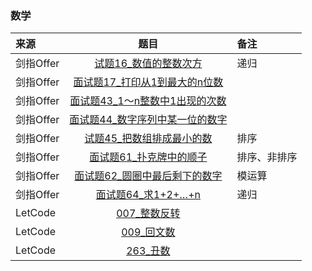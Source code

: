 ### 数学
来源|题目|备注
:---|:---:|:---|
剑指Offer|[试题16_数值的整数次方](JianZhiOffer/面试题16_数值的整数次方.py)|递归|
剑指Offer|[面试题17_打印从1到最大的n位数](JianZhiOffer/面试题17_打印从1到最大的n位数.py)||
剑指Offer|[面试题43_1～n整数中1出现的次数](JianZhiOffer/面试题43_1～n整数中1出现的次数.py)||
剑指Offer|[面试题44_数字序列中某一位的数字](JianZhiOffer/面试题44_数字序列中某一位的数字.py)||
剑指Offer|[试题45_把数组排成最小的数](JianZhiOffer/面试题45_把数组排成最小的数.py)|排序|
剑指Offer|[面试题61_扑克牌中的顺子](JianZhiOffer/面试题61_扑克牌中的顺子.py)|排序、非排序|
剑指Offer|[面试题62_圆圈中最后剩下的数字](JianZhiOffer/面试题62_圆圈中最后剩下的数字.py)|模运算|
剑指Offer|[面试题64_求1+2+…+n](JianZhiOffer/面试题64_求1+2+…+n.py)|递归|
LetCode|[007_整数反转](Leetcode/007_整数反转.py)||
LetCode|[009_回文数](Leetcode/009_回文数.py)||
LetCode|[263_丑数](Leetcode/263_丑数.py)||
